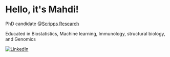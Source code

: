 # Hello, it's Mahdi!

PhD candidate @[Scripps Research](https://www.scripps.edu/) 

Educated in Biostatistics, Machine learning, Immunology, structural biology, and Genomics


[![LinkedIn](https://img.shields.io/badge/LinkedIn-0077B5?style=for-the-badge&logo=linkedin&logoColor=white)](https://www.linkedin.com/in/mahdi-shafiei-bb4a531b7/)
